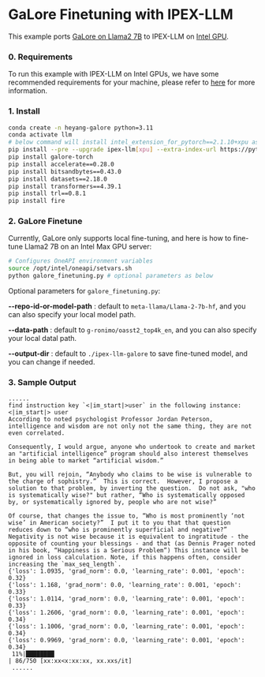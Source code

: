# GaLore Finetuning with IPEX-LLM

This example ports [GaLore on Llama2 7B](https://github.com/geronimi73/3090_shorts/blob/main/nb_galore_llama2-7b.ipynb) to IPEX-LLM on [Intel GPU](../../../README.md).

### 0. Requirements
To run this example with IPEX-LLM on Intel GPUs, we have some recommended requirements for your machine, please refer to [here](../../../README.md#requirements) for more information.

### 1. Install

```bash
conda create -n heyang-galore python=3.11
conda activate llm
# below command will install intel_extension_for_pytorch==2.1.10+xpu as default
pip install --pre --upgrade ipex-llm[xpu] --extra-index-url https://pytorch-extension.intel.com/release-whl/stable/xpu/us/
pip install galore-torch
pip install accelerate==0.28.0
pip install bitsandbytes==0.43.0
pip install datasets==2.18.0
pip install transformers==4.39.1
pip install trl==0.8.1
pip install fire
```

### 2. GaLore Finetune

Currently, GaLore only supports local fine-tuning, and here is how to fine-tune Llama2 7B on an Intel Max GPU server:

```bash
# Configures OneAPI environment variables
source /opt/intel/oneapi/setvars.sh
python galore_finetuning.py # optional parameters as below
```

Optional parameters for `galore_finetuning.py`:

**--repo-id-or-model-path** : default to `meta-llama/Llama-2-7b-hf`, and you can also specify your local model path.

**--data-path** : default to `g-ronimo/oasst2_top4k_en`, and you can also specify your local datal path.

**--output-dir** : default to `./ipex-llm-galore` to save fine-tuned model, and you can change if needed.

### 3. Sample Output
```log
......
find instruction key `<|im_start|>user` in the following instance: <|im_start|> user
According to noted psychologist Professor Jordan Peterson, intelligence and wisdom are not only not the same thing, they are not even correlated.

Consequently, I would argue, anyone who undertook to create and market an "artificial intelligence” program should also interest themselves in being able to market “artificial wisdom.”

But, you will rejoin, “Anybody who claims to be wise is vulnerable to the charge of sophistry.”  This is correct.  However, I propose a solution to that problem, by inverting the question.  Do not ask, "who is systematically wise?" but rather, “Who is systematically opposed by, or systematically ignored by, people who are not wise?”

Of course, that changes the issue to, “Who is most prominently ‘not wise’ in American society?”  I put it to you that that question reduces down to “who is prominently superficial and negative?”  Negativity is not wise because it is equivalent to ingratitude - the opposite of counting your blessings - and that (as Dennis Prager noted in his book, “Happiness is a Serious Problem”) This instance will be ignored in loss calculation. Note, if this happens often, consider increasing the `max_seq_length`.
{'loss': 1.0935, 'grad_norm': 0.0, 'learning_rate': 0.001, 'epoch': 0.32}
{'loss': 1.168, 'grad_norm': 0.0, 'learning_rate': 0.001, 'epoch': 0.33}
{'loss': 1.0114, 'grad_norm': 0.0, 'learning_rate': 0.001, 'epoch': 0.33}
{'loss': 1.2606, 'grad_norm': 0.0, 'learning_rate': 0.001, 'epoch': 0.34}
{'loss': 1.1006, 'grad_norm': 0.0, 'learning_rate': 0.001, 'epoch': 0.34}
{'loss': 0.9969, 'grad_norm': 0.0, 'learning_rate': 0.001, 'epoch': 0.34}
 11%|████████                                                              | 86/750 [xx:xx<x:xx:xx, xx.xxs/it]
 ......

```
